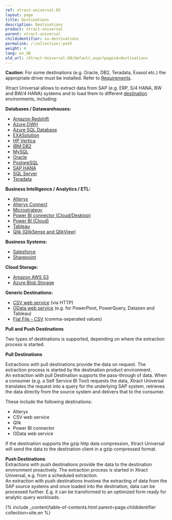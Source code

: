 ```yaml
---
ref: xtract-universal-05
layout: page
title: Destinations
description: Destinations
product: xtract-universal
parent: xtract-universal
childidentifier: xu-destinations
permalink: /:collection/:path
weight: 4
lang: en_GB
old_url: /Xtract-Universal-EN/default.aspx?pageid=destinations
---
```


**Caution**: For some destinations (e.g. Oracle, DB2, Teradata, Exasol etc.) the appropriate driver must be installed. Refer to [Requirements](./introduction/requirements). 

Xtract Universal allows to extract data from SAP (e.g. ERP, S/4 HANA, BW and BW/4 HANA) systems and to load them to different [destination]() environments, including:  

**Databases / Datawarehouses:**<br>
- [Amazon Redshift](./xu-destinations/amzon-redshift) 
- [Azure DWH](./xu-destinations/azure-dwh) 
- [Azure SQL Database](./xu-destinations/microsoft-sql-server) 
- [EXASolution](./xu-destinations/exasol) 
- [HP Vertica](./xu-destinations/hp-vertica) 
- [IBM DB2](./xu-destinations/ibm-db2) 
- [MySQL](./xu-destinations/mysql) 
- [Oracle](./xu-destinations/oracle) 
- [PostgreSQL](./xu-destinations/postgreSQL)
- [SAP HANA](./xu-destinations/sap-hana) 
- [SQL Server](./xu-destinations/microsoft-sql-server) 
- [Teradata](./xu-destinations/teradata) 

**Business Intelligence / Analytics / ETL:**<br>
- [Alteryx](./xu-destinations/alteryx) 
- [Alteryx Connect](./xu-destinations/alteryx-connect) 
- [Microstrategy](./xu-destinations/microstrategy)
- [Power BI connector (Cloud/Desktop)](./xu-destinations/Power-BI-Connector-(beta)) 
- [Power BI (Cloud)](./xu-destinations/powerbi-cloud) 
- [Tableau](./xu-destinations/tableau) 
- [Qlik (QlikSense and QlikView)](./xu-destinations/qliksense-qlikview) 

**Business Systems:** 
- [Salesforce](./xu-destinations/salesforce) 
- [Sharepoint](./xu-destinations/sharepoint) 

**Cloud Storage:**
- [Amazon AWS S3](./xu-destinations/amazon-aws-s3)
- [Azure Blob Storage](./xu-destinations/azure-blob-storage) 

**Generic Destinations:** 
- [CSV web service](./xu-destinations/csv-via-http) (via HTTP)
- [OData web service](./xu-destinations/odata)  (e.g. for PowerPivot, PowerQuery, Datazen and Tableau)      
- [Flat File - CSV](./xu-destinations/csv-flat-file)  (comma-seperated values)
            
            
**Pull and Push Destinations**

Two types of destinations is supported, depending on where the extraction process is started.  

**Pull Destinations**

Extractions with pull destinations provide the data on request. The extraction process is started by the destination product environment. <br>
An extraction with  pull Destination supports the pass-through of data. When a consumer (e.g. a Self Service BI Tool) requests the data, 
Xtract Universal translates the request into a query for the underlying SAP system, retrieves the data directly from the source system and delivers that to the consumer.

These include the following destinations: 
- Alteryx
- CSV web service
- Qlik
- Power BI connector
- OData web service

If the destination supports the gzip http data compression, Xtract Universal will send the data to the destination client in a gzip compressed format.
           

**Push Destinations**<br>
Extractions with push destinations provide the data to the destination environment proactively. The extraction process is started in Xtract Universal, e.g. from a scheduled extraction. <br>
An extraction with push destinations involves the extracting of data from the SAP source systems and once loaded into the destination, data can be processed further. E.g. it can be transformed to an optimized form ready for analytic query workloads.


{% include _content/table-of-contents.html parent=page.childidentifier collection=site.en %}
<!--stackedit_data:
eyJoaXN0b3J5IjpbLTE0MTc2MzUwMDFdfQ==
-->
